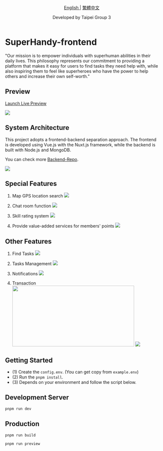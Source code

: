 <p align="center">
  <a href="./README.md"> English </a> | <a href="./README.zh-TW.md"> 繁體中文
  </a>
</p>
  
<p align="center">
  Developed by Taipei Group 3<br></a>
<br>

</p>

# SuperHandy-frontend

"Our mission is to empower individuals with superhuman abilities in their daily lives. This philosophy represents our commitment to providing a platform that makes it easy for users to find tasks they need help with, while also inspiring them to feel like superheroes who have the power to help others and increase their own self-worth."

## Preview

[Launch Live Preview](https://superhandy-frontend.zeabur.app/)

<img src="./public/images/home.png">

## System Architecture

This project adopts a frontend-backend separation approach. The frontend is developed using Vue.js with the Nuxt.js framework, while the backend is built with Node.js and MongoDB.

You can check more [Backend-Repo](https://github.com/erik1110/SuperHandy-backend).

<img src="./public/images/system-structure.png">

## Special Features

1. Map GPS location search
   <img src="./public/images/maps.png">

2. Chat room function
   <img src="./public/images/chat.png">

3. Skill rating system
   <img src="./public/images/rating.png">

4. Provide value-added services for members' points
   <img src="./public/images/points.png">

## Other Features

1. Find Tasks
   <img src="./public/images/find-tasks.png">

2. Tasks Management
   <img src="./public/images/tasks-management.png">

3. Notifications
   <img src="./public/images/notifications.png">

4. Transaction
   <img src="./public/images/save-money.png" width=400px height=200px>
   <img src="./public/images/transaction.png">

## Getting Started

- (1) Create the `config.env`. (You can get copy from `example.env`)
- (2) Run the `pnpm install`.
- (3) Depends on your environment and follow the script below.

## Development Server

```bash
pnpm run dev
```

## Production

```bash
pnpm run build
```

```bash
pnpm run preview
```
